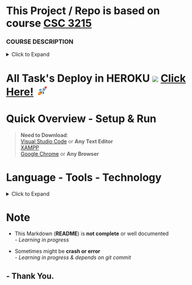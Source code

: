  # This Project / Repo is based on course [CSC 3215](https://www.aiub.edu/faculties/fst/ug-course-catalog/ "AIUB - Faculty of Science and Technology (Undergraduate Course)")

### COURSE DESCRIPTION
<details>
  <summary>Click to Expand</summary>
<br>

>  - Escalate the increasing importance of Web technology and how it is changing the role of the IT.<br>
> - Understand what strategic web development is and apply a framework to help identify strategic uses of Internet<br>
> - Compare the fundamental types of web technologies and how they can be used to provide real business benefit;<br>
> - Explore new technologies and issues affecting the web development<br>
> - Apply a web development approach in analyzing the role of web technology in organizations<br>
> - Describe the process used in developing information systems and the concepts of web engineering and web process reengineering<br>
> - Analyze the skills needed for web development professionals<br>
> - Develop real life and society targeted Web Applications<br>
  
</details>

 # All Task's Deploy in **HEROKU** ![](https://img.shields.io/badge/Build-Passed-brightgreen) <a href="https://github-actions-task.herokuapp.com/" target="_blank" title="Host on HEROKU - All task are online" >Click Here!</a> <img src="assets/markdown/imgs/rocket-joypixels.gif" width="auto" height="30">

# Quick Overview - Setup & Run

>**Need to Download**:
<br>[Visual Studio Code](https://code.visualstudio.com/download) or **Any Text Editor**
<br>[XAMPP](https://www.apachefriends.org/download.html)
<br>[Google Chrome](https://www.google.com/chrome/) or **Any Browser**

# Language - Tools - Technology

<details>
  <summary> Click to Expand </summary>
  
  | Language				 | Version           		| Tools & Technology                          
|------------------------|-----------------------   |-----------------------------|
|PHP 			 		 | [8.0.11](https://www.php.net/ChangeLog-8.php#8.0.11)          		| [XAMPP](https://www.apachefriends.org/download.html)       |
| HTML5  		| [5](https://www.w3schools.com/html/)          | [Google Chrome](https://www.google.com/chrome/) , [Visual Studio Code](https://code.visualstudio.com/download)            | 
|CSS3          			 |[3](https://www.w3schools.com/css/)|[Google Chrome](https://www.google.com/chrome/) , [Visual Studio Code](https://code.visualstudio.com/download)|
|JavaScript				 |[ES5](https://www.w3schools.com/js/js_es5.asp) , [ES6](https://www.w3schools.com/js/js_es6.asp) | [Google Chrome](https://www.google.com/chrome/) , [Visual Studio Code](https://code.visualstudio.com/download) |
|JSON				 |[ECMA-404](https://www.json.org/json-en.html) or [JSON](https://www.w3schools.com/js/js_json_intro.asp)| [Google Chrome](https://www.google.com/chrome/) , [Visual Studio Code](https://code.visualstudio.com/download) |
|XML				 |[1.1](https://en.wikipedia.org/wiki/XML) or [XML](https://www.w3schools.com/xml/xml_whatis.asp)| [Google Chrome](https://www.google.com/chrome/) , [Visual Studio Code](https://code.visualstudio.com/download) |
|MySQL / PhpMyAdmin					 | [5.1.1](https://www.phpmyadmin.net/downloads/) |[XAMPP](https://www.apachefriends.org/download.html) |
| MariaDB   | [10.4.21 Stable](https://downloads.mariadb.org/mariadb/10.4.21/) | [XAMPP](https://www.apachefriends.org/download.html) |
| Apache    | [2.4.49 (Win64)](https://httpd.apache.org/download.cgi) | [XAMPP](https://www.apachefriends.org/download.html) |

</details>



# Note
- This Markdown (**README**) is **not complete** or well documented
<br>- _Learning in progress_

- Sometimes might be **crash or error**
<br>- _Learning in progress & depends on git commit_

## - Thank You.




